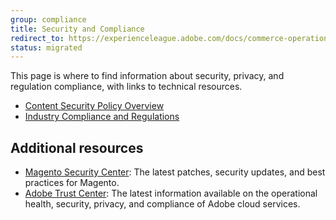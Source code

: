 ```yaml
---
group: compliance
title: Security and Compliance
redirect_to: https://experienceleague.adobe.com/docs/commerce-operations/security-and-compliance/overview.html
status: migrated
---
```


This page is where to find information about security, privacy, and regulation compliance, with links to technical resources.

-  [Content Security Policy Overview][]
-  [Industry Compliance and Regulations][]

## Additional resources

-  [Magento Security Center][]: The latest patches, security updates, and best practices for Magento.
-  [Adobe Trust Center][]: The latest information available on the operational health, security, privacy, and compliance of Adobe cloud services.

[Content Security Policy Overview]: {{site.baseurl}}/security/content-security-policy-overview.html
[Industry Compliance and Regulations]: {{site.baseurl}}/compliance/industry-compliance.html
[Magento Security Center]: https://magento.com/security
[Adobe Trust Center]: https://www.adobe.com/trust.html